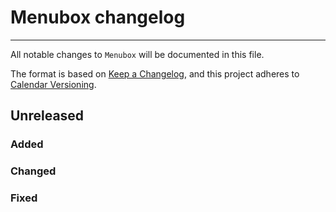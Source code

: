 # Menubox changelog

-----

All notable changes to `Menubox` will be documented in this file.

The format is based on [Keep a Changelog](https://keepachangelog.com/en/1.1.0/), and this project adheres to [Calendar Versioning](https://calver.org/).

## Unreleased

### Added

### Changed

### Fixed
